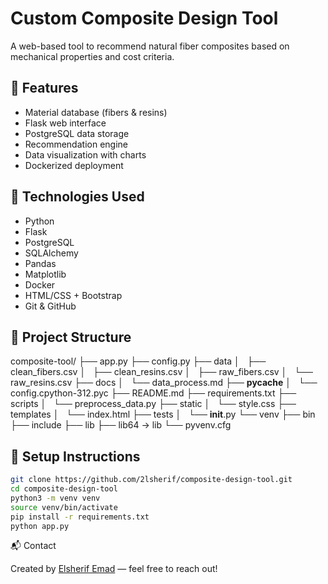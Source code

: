 # Custom Composite Design Tool

A web-based tool to recommend natural fiber composites based on mechanical properties and cost criteria.

## 🔧 Features

- Material database (fibers & resins)
- Flask web interface
- PostgreSQL data storage
- Recommendation engine
- Data visualization with charts
- Dockerized deployment

## 🚀 Technologies Used

- Python
- Flask
- PostgreSQL
- SQLAlchemy
- Pandas
- Matplotlib
- Docker
- HTML/CSS + Bootstrap
- Git & GitHub

## 📁 Project Structure

composite-tool/
├── app.py
├── config.py
├── data
│   ├── clean_fibers.csv
│   ├── clean_resins.csv
│   ├── raw_fibers.csv
│   └── raw_resins.csv
├── docs
│   └── data_process.md
├── __pycache__
│   └── config.cpython-312.pyc
├── README.md
├── requirements.txt
├── scripts
│   └── preprocess_data.py
├── static
│   └── style.css
├── templates
│   └── index.html
├── tests
│   └── __init__.py
└── venv
    ├── bin
    ├── include
    ├── lib
    ├── lib64 -> lib
    └── pyvenv.cfg


## 📌 Setup Instructions

```bash
git clone https://github.com/2lsherif/composite-design-tool.git
cd composite-design-tool
python3 -m venv venv
source venv/bin/activate
pip install -r requirements.txt
python app.py
```

📬 Contact

Created by [Elsherif Emad](https://www.linkedin.com/in/elsherif-abdelrahman-2a03651ba/) — feel free to reach out!
